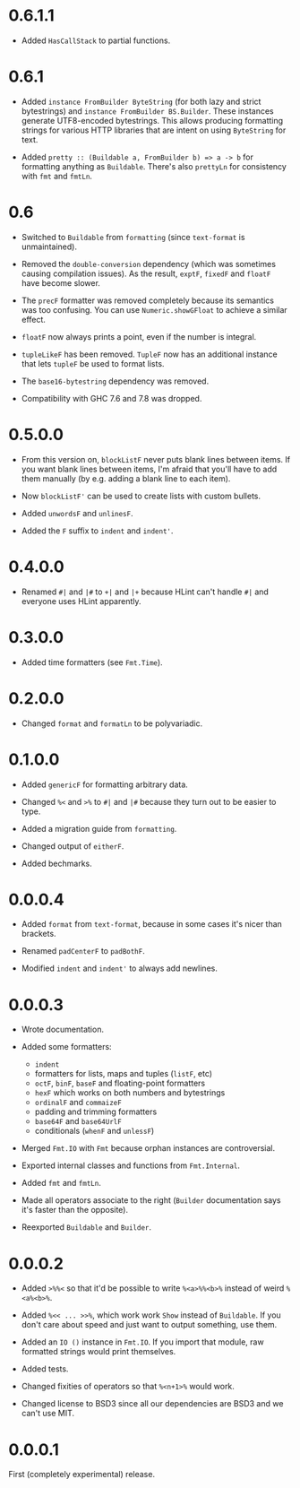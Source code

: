 # 0.6.1.1

* Added `HasCallStack` to partial functions.

# 0.6.1

* Added `instance FromBuilder ByteString` (for both lazy and strict
  bytestrings) and `instance FromBuilder BS.Builder`. These instances
  generate UTF8-encoded bytestrings. This allows producing formatting
  strings for various HTTP libraries that are intent on using `ByteString`
  for text.

* Added `pretty :: (Buildable a, FromBuilder b) => a -> b` for formatting
  anything as `Buildable`. There's also `prettyLn` for consistency with
  `fmt` and `fmtLn`.

# 0.6

* Switched to `Buildable` from `formatting` (since `text-format` is
  unmaintained).

* Removed the `double-conversion` dependency (which was sometimes causing
  compilation issues). As the result, `exptF`, `fixedF` and `floatF` have
  become slower.

* The `precF` formatter was removed completely because its semantics was too
  confusing. You can use `Numeric.showGFloat` to achieve a similar effect.

* `floatF` now always prints a point, even if the number is integral.

* `tupleLikeF` has been removed. `TupleF` now has an additional instance
  that lets `tupleF` be used to format lists.

* The `base16-bytestring` dependency was removed.

* Compatibility with GHC 7.6 and 7.8 was dropped.

# 0.5.0.0

* From this version on, `blockListF` never puts blank lines between items.
  If you want blank lines between items, I'm afraid that you'll have to add
  them manually (by e.g. adding a blank line to each item).

* Now `blockListF'` can be used to create lists with custom bullets.

* Added `unwordsF` and `unlinesF`.

* Added the `F` suffix to `indent` and `indent'`.

# 0.4.0.0

* Renamed `#|` and `|#` to `+|` and `|+` because HLint can't handle `#|` and
  everyone uses HLint apparently.

# 0.3.0.0

* Added time formatters (see `Fmt.Time`).

# 0.2.0.0

* Changed `format` and `formatLn` to be polyvariadic.

# 0.1.0.0

* Added `genericF` for formatting arbitrary data.

* Changed `%<` and `>%` to `#|` and `|#` because they turn out to be easier
  to type.

* Added a migration guide from `formatting`.

* Changed output of `eitherF`.

* Added bechmarks.

# 0.0.0.4

* Added `format` from `text-format`, because in some cases it's nicer than
  brackets.

* Renamed `padCenterF` to `padBothF`.

* Modified `indent` and `indent'` to always add newlines.

# 0.0.0.3

* Wrote documentation.

* Added some formatters:

    * `indent`
    * formatters for lists, maps and tuples (`listF`, etc)
    * `octF`, `binF`, `baseF` and floating-point formatters
    * `hexF` which works on both numbers and bytestrings
    * `ordinalF` and `commaizeF`
    * padding and trimming formatters
    * `base64F` and `base64UrlF`
    * conditionals (`whenF` and `unlessF`)

* Merged `Fmt.IO` with `Fmt` because orphan instances are controversial.

* Exported internal classes and functions from `Fmt.Internal`.

* Added `fmt` and `fmtLn`.

* Made all operators associate to the right (`Builder` documentation says
  it's faster than the opposite).

* Reexported `Buildable` and `Builder`.

# 0.0.0.2

* Added `>%%<` so that it'd be possible to write `%<a>%%<b>%` instead of
  weird `%<a%<b>%`.

* Added `%<< ... >>%`, which work work `Show` instead of `Buildable`. If you
  don't care about speed and just want to output something, use them.

* Added an `IO ()` instance in `Fmt.IO`. If you import that module, raw
  formatted strings would print themselves.

* Added tests.

* Changed fixities of operators so that `%<n+1>%` would work.

* Changed license to BSD3 since all our dependencies are BSD3 and we can't
  use MIT.

# 0.0.0.1

First (completely experimental) release.
